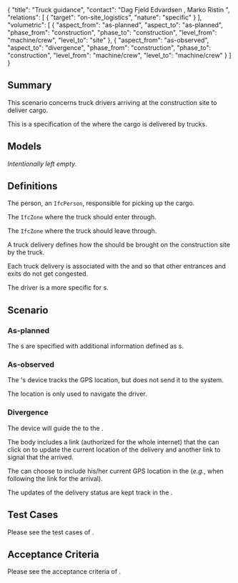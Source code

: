 <rasaeco-meta>
{
    "title": "Truck guidance",
    "contact": "Dag Fjeld Edvardsen <dag.fjeld.edvardsen@catenda.no>, Marko Ristin <rist@zhaw.ch>",
    "relations": [
        { "target": "on-site_logistics", "nature": "specific" }
    ],
    "volumetric": [
        {
            "aspect_from": "as-planned", "aspect_to": "as-planned",
            "phase_from": "construction", "phase_to": "construction",
            "level_from": "machine/crew", "level_to": "site"
        },
        {
            "aspect_from": "as-observed", "aspect_to": "divergence",
            "phase_from": "construction", "phase_to": "construction",
            "level_from": "machine/crew", "level_to": "machine/crew"
        }
    ]
}
</rasaeco-meta>

## Summary

This scenario concerns truck drivers arriving at the construction site to deliver cargo.

This is a specification of the <scenarioref name="on-site_logistics" /> where the cargo is
delivered by trucks.

## Models

*Intentionally left empty.*

## Definitions

<def name="pickup_person">

The person, an ``IfcPerson``, responsible for picking up the cargo.

</def>

<def name="entry_point">

The `IfcZone` where the truck should enter through.

</def>

<def name="exit_point">

The `IfcZone` where the truck should leave through.

</def>

<def name="truck_delivery">

A truck delivery defines how the <ref name="on-site_logistics#delivery" /> should be brought on
the construction site by the truck.

Each truck delivery is associated with the <ref name="entry_point" /> and <ref name="exit_point" />
so that other entrances and exits do not get congested. 

</def>

<def name="driver">

The driver is a more specific <ref name="on-site_logistics#operator" /> for 
<ref name="truck_delivery" />s.

</def>

## Scenario

### As-planned

<level name="site">The <ref name="on-site_logistics#delivery" />s are specified with additional information
defined as <ref name="truck_delivery" />s.</level>

### As-observed

<level name="machine">

The <ref name="driver"/>'s device tracks the GPS location, but does not send
it to the system.

The location is only used to navigate the driver.

</level>

### Divergence

<level name="machine">The  device will guide the <ref name="driver" /> to the
<ref name="on-site_logistics#delivery_location" />.</level>

<level name="machine">

The <ref name="topic_management#topic" /> body includes a link
(authorized for the whole internet) that the <ref name="driver" /> can click on to update
the current location of the delivery and another link to signal that
the <ref name="on-site_logistics#delivery" /> arrived.

The <ref name="driver" /> can choose to include his/her current GPS location
in the <ref name="on-site_logistics#delivery_update" /> (*e.g.*, when following the link for the arrival).

The updates of the delivery status are kept track in the
<modelref name="on-site_logistics#logs" />.

</level>

## Test Cases

Please see the test cases of <scenarioref name="on-site_logistics" />.

## Acceptance Criteria

Please see the acceptance criteria of <scenarioref name="on-site_logistics" />.

